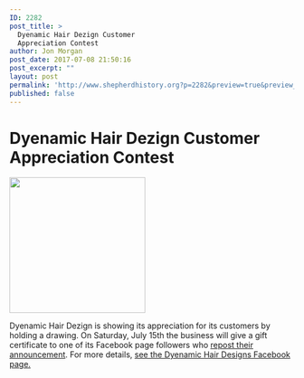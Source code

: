 ```yaml
---
ID: 2282
post_title: >
  Dyenamic Hair Dezign Customer
  Appreciation Contest
author: Jon Morgan
post_date: 2017-07-08 21:50:16
post_excerpt: ""
layout: post
permalink: 'http://www.shepherdhistory.org?p=2282&preview=true&preview_id=2282'
published: false
---
```

<h1>Dyenamic Hair Dezign Customer Appreciation Contest</h1>
<p><img src="http://www.shepherdhistory.org/wp-content/uploads/2017/07/null-1.png" width="240" height="240" alt="" title=""></p>
<p></p>
<p>Dyenamic Hair Dezign is showing its appreciation for its customers by holding a drawing. On Saturday, July 15th the business will give a gift certificate to one of its Facebook page followers who <a href="https://www.facebook.com/dyenamic.hairdezigns/posts/1440346982671186">repost their announcement</a>. For more details, <a href="https://www.facebook.com/dyenamic.hairdezigns">see the Dyenamic Hair Designs Facebook page.</p>